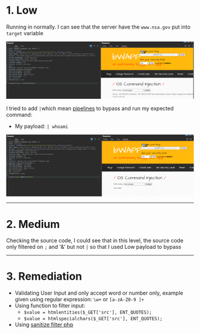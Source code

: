 # 1. Low
Running in normally. I can see that the server have the `www.nsa.gov` put into `target` variable

![OS-C-I_L1.png](image/OS-C-I_L1.png)

I tried to add `|`which mean [pipelines](https://www.gnu.org/software/bash/manual/html_node/Pipelines.html) to bypass and run my expected command:
- My payload: `| whoami`

![OS-C-I_L0.png](image/OS-C-I_L0.png)

---
# 2. Medium
Checking the source code, I could see that in this level, the source code only filtered on `;` and '&' but not `|` so that I used Low payload to bypass

---
# 3. Remediation

- Validating User Input and only accept word or number only, example given using regular expression: `\w+` or `[a-zA-Z0-9 ]+`
- Using function to filter input: 
	- `$value = htmlentities($_GET['src'], ENT_QUOTES);`
	- `$value = htmlspecialchars($_GET['src'], ENT_QUOTES);`
- Using [sanitize filter php](https://www.php.net/manual/en/filter.filters.sanitize.php)